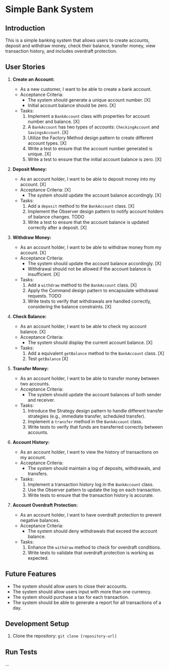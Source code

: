 # Simple Bank System

## Introduction

This is a simple banking system that allows users to create accounts, deposit and withdraw money, check their balance, transfer money, view transaction history, and includes overdraft protection.

## User Stories

1. **Create an Account:**
   - As a new customer, I want to be able to create a bank account.
   - Acceptance Criteria:
     - The system should generate a unique account number. [X]
     - Initial account balance should be zero. [X]
   - Tasks:
     1. Implement a `BankAccount` class with properties for account number and balance. [X]
     2. A `BankAccount` has two types of accounts: `CheckingAccount` and `SavingsAccount`. [X]
     3. Utilize the Factory Method design pattern to create different account types. [X]
     4. Write a test to ensure that the account number generated is unique. [X]
     5. Write a test to ensure that the initial account balance is zero. [X]

2. **Deposit Money:**
   - As an account holder, I want to be able to deposit money into my account. [X]
   - Acceptance Criteria: [X]
     - The system should update the account balance accordingly. [X]
   - Tasks:
     1. Add a `deposit` method to the `BankAccount` class. [X]
     2. Implement the Observer design pattern to notify account holders of balance changes.  TODO
     3. Write a test to ensure that the account balance is updated correctly after a deposit. [X]

3. **Withdraw Money:**
   - As an account holder, I want to be able to withdraw money from my account. [X]
   - Acceptance Criteria: 
     - The system should update the account balance accordingly. [X]
     - Withdrawal should not be allowed if the account balance is insufficient. [X]
   - Tasks:
     1. Add a `withdraw` method to the `BankAccount` class. [X]
     2. Apply the Command design pattern to encapsulate withdrawal requests. TODO
     3. Write tests to verify that withdrawals are handled correctly, considering the balance constraints. [X]

4. **Check Balance:**
   - As an account holder, I want to be able to check my account balance. [X]
   - Acceptance Criteria:
     - The system should display the current account balance. [X]
   - Tasks:
     1. Add a equivalent `getBalance` method to the `BankAccount` class. [X]
     2. Test `getBalance` [X]

5. **Transfer Money:**
   - As an account holder, I want to be able to transfer money between two accounts.
   - Acceptance Criteria:
     - The system should update the account balances of both sender and receiver.
   - Tasks:
     1. Introduce the Strategy design pattern to handle different transfer strategies (e.g., immediate transfer, scheduled transfer).
     2. Implement a `transfer` method in the `BankAccount` class.
     3. Write tests to verify that funds are transferred correctly between accounts.

6. **Account History:**
   - As an account holder, I want to view the history of transactions on my account.
   - Acceptance Criteria:
     - The system should maintain a log of deposits, withdrawals, and transfers.
   - Tasks:
     1. Implement a transaction history log in the `BankAccount` class.
     2. Use the Observer pattern to update the log on each transaction.
     3. Write tests to ensure that the transaction history is accurate.

7. **Account Overdraft Protection:**
   - As an account holder, I want to have overdraft protection to prevent negative balances.
   - Acceptance Criteria:
     - The system should deny withdrawals that exceed the account balance.
   - Tasks:
     1. Enhance the `withdraw` method to check for overdraft conditions.
     2. Write tests to validate that overdraft protection is working as expected.


## Future Features
- The system should allow users to close their accounts.
- The system should allow users input with more than one currency.
- The system should purchase a tax for each transaction.
- The system should be able to generate a report for all transactions of a day.

## Development Setup

1. Clone the repository: `git clone [repository-url]`

## Run Tests

...
